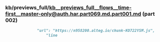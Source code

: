 ### kb/previews_full/kb__previews_full__flows__time-first__master-only@auth.har.part069.md.part001.md (part 002)

```md
              "url": "https://n958200.alteg.io/chunk-KO722YSM.js",
                  "line
```

```
